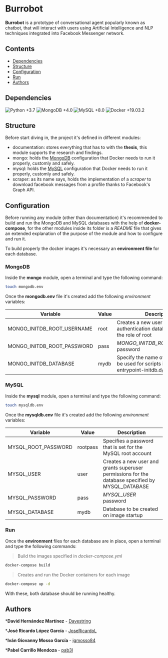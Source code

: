 # Burrobot

**Burrobot** is a prototype of conversational agent popularly known as chatbot, that will interact with users using Artificial Intelligence and NLP techniques integrated into Facebook Messenger network.

## Contents

- [Dependencies](#dependencies)
- [Structure](#structure)
- [Configuration](#configuration)
- [Run](#run)
- [Authors](#Authors)

## Dependencies

![Python +3.7](https://img.shields.io/badge/python-+3.7-blue.svg)
![MongoDB +4.0](https://img.shields.io/badge/MongoDB-+4.0-brightgreen.svg)
![MySQL +8.0](https://img.shields.io/badge/MySQL-+8.0-red.svg)
![Docker +19.03.2](https://img.shields.io/badge/Docker-+19.03-lightgrey.svg)

## Structure

Before start diving in, the project it's defined in different modules:

- documentation: stores everything that has to with the **thesis**, this module supports the research and findings.
- mongo: holds the [MongoDB](#mongodb) configuration that Docker needs to run it properly, customly and safely.
- mysql: holds the [MySQL](#mysql) configuration that Docker needs to run it properly, customly and safely.
- scraper: as its name says, holds the implementation of a *scraper* to download facebook messages from a profile thanks to Facebook's Graph API.

## Configuration

Before running any module (other than documentation) it's recommended to build and run the MongoDB and MySQL databases with the help of **docker-compose**, for the other modules inside its folder is a *README* file that gives an extended explanation of the purpose of the module and how to configure and run it.

To build properly the docker images it's necessary an **environment file** for each database.

### MongoDB

Inside the **mongo** module, open a terminal and type the following command:

``` bash
touch mongodb.env
```

Once the **mongodb.env** file it's created add the following *environment* variables:

| Variable                      | Value        | Description                                                                               |
| ----------------------------- | ------------ | ----------------------------------------------------------------------------------------- |
| MONGO_INITDB_ROOT_USERNAME    | root         | Creates a new user in the admin authentication database and gives the role of root        |
| MONGO_INITDB_ROOT_PASSWORD    | pass         | *MONGO_INITDB_ROOT_USERNAME* password                                                     |
| MONGO_INITDB_DATABASE         | mydb         | Specify the name of a database to be used for scripts in /docker-entrypoint-initdb.d/*.js |

### MySQL

Inside the **mysql** module, open a terminal and type the following command:

``` bash
touch mysqldb.env
```

Once the **mysqldb.env** file it's created add the following *environment* variables:

| Variable               | Value       | Description                                                                                      |
| ---------------------- | ----------- | ------------------------------------------------------------------------------------------------ |
| MYSQL_ROOT_PASSWORD    | rootpass    | Specifies a password that is set for the MySQL root account                                      |
| MYSQL_USER             | user        | Creates a new user and grants superuser permissions for the database specified by MYSQL_DATABASE |
| MYSQL_PASSWORD         | pass        | *MYSQL_USER* password                                                                            |
| MYSQL_DATABASE         | mydb        | Database to be created on image startup                                                          |

### Run

Once the **environment** files for each database are in place, open a terminal and type the following commands:

> Build the images specified in *docker-compose.yml*

```bash
docker-compose build
```

> Creates and run the Docker containers for each image

```bash
docker-compose up -d
```

With these, both database should be running healthy.

## Authors

***David Hernández Martínez** - [Davestring](https://github.com/Davestring)

***José Ricardo López García** - [JoseRicardoL](https://github.com/JoseRicardoL)

***Iván Giovanny Mosso García** - [igmosso84](https://github.com/igmosso84)

***Pabel Carrillo Mendoza** - [pab3l](https://github.com/pab3l)
